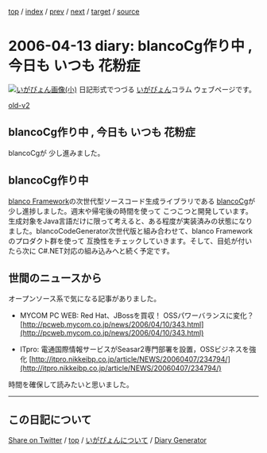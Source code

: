 [top](../index.html) 
 / [index](index.html) 
 / [prev](ig060411.html) 
 / [next](ig060415.html) 
 / [target](https://igapyon.github.io/diary/2006/ig060413.html) 
 / [source](https://github.com/igapyon/diary/blob/gh-pages/2006/ig060413.html.src.md) 

2006-04-13 diary: blancoCg作り中 , 今日も いつも 花粉症
=====================================================================================================
[![いがぴょん画像(小)](https://igapyon.github.io/diary/images/iga200306s.jpg "いがぴょん")](https://igapyon.github.io/diary/memo/memoigapyon.html) 日記形式でつづる [いがぴょん](https://igapyon.github.io/diary/memo/memoigapyon.html)コラム ウェブページです。

[old-v2](ig060413-orig.html)

## blancoCg作り中 , 今日も いつも 花粉症

blancoCgが 少し進みました。


## blancoCg作り中

[blanco Framework](http://www.igapyon.jp/blanco/blanco.ja.html)の次世代型ソースコード生成ライブラリである [blancoCg](http://www.igapyon.jp/blanco/blancocg.html)が 少し進捗しました。週末や帰宅後の時間を使って こつこつと開発しています。生成対象をJava言語だけに限って考えると、ある程度が実装済みの状態になりました。blancoCodeGenerator次世代版と組み合わせて、blanco
Frameworkのプロダクト群を使って 互換性をチェックしていきます。そして、目処が付いたら次に C#.NET対応の組み込みへと続く予定です。

## 世間のニュースから

オープンソース系で気になる記事がありました。

* MYCOM PC WEB: Red Hat、JBossを買収！ OSSパワーバランスに変化？
  [http://pcweb.mycom.co.jp/news/2006/04/10/343.html](http://pcweb.mycom.co.jp/news/2006/04/10/343.html)
  
* ITpro: 電通国際情報サービスがSeasar2専門部署を設置，OSSビジネスを強化
  [http://itpro.nikkeibp.co.jp/article/NEWS/20060407/234794/](http://itpro.nikkeibp.co.jp/article/NEWS/20060407/234794/)

時間を確保して読みたいと思いました。

----------------------------------------------------------------------------------------------------

## この日記について

[Share on Twitter](https://twitter.com/intent/tweet?hashtags=igapyon%2Cdiary%2C%E3%81%84%E3%81%8C%E3%81%B4%E3%82%87%E3%82%93&text=blancoCg%E4%BD%9C%E3%82%8A%E4%B8%AD+%2C+%E4%BB%8A%E6%97%A5%E3%82%82+%E3%81%84%E3%81%A4%E3%82%82+%E8%8A%B1%E7%B2%89%E7%97%87&url=https%3A%2F%2Figapyon.github.io%2Fdiary%2F2006%2Fig060413.html) / [top](../index.html) / [いがぴょんについて](https://igapyon.github.io/diary/memo/memoigapyon.html) / [Diary Generator](https://github.com/igapyon/igapyonv3)
